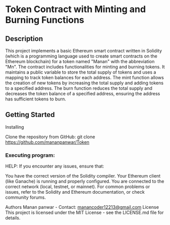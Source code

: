 # Token Contract with Minting and Burning Functions

## Description
This project implements a basic Ethereum smart contract written in Solidity (which is a programming language used to create smart contracts on the Ethereum blockchain) for a token named "Manan" with the abbreviation "Mn". The contract includes functionalities for minting and burning tokens. It maintains a public variable to store the total supply of tokens and uses a mapping to track token balances for each address. The mint function allows the creation of new tokens by increasing the total supply and adding tokens to a specified address. The burn function reduces the total supply and decreases the token balance of a specified address, ensuring the address has sufficient tokens to burn.

## Getting Started
Installing


Clone the repository from GitHub:
git clone https://github.com/mananpanwar/Token



### Executing program:








HELP:
If you encounter any issues, ensure that:

You have the correct version of the Solidity compiler.
Your Ethereum client (like Ganache) is running and properly configured.
You are connected to the correct network (local, testnet, or mainnet).
For common problems or issues, refer to the Solidity and Ethereum documentation, or check community forums.


Authors
Manan panwar - Contact: manancoder12213@gmail.com
License
This project is licensed under the MIT License - see the LICENSE.md file for details.




